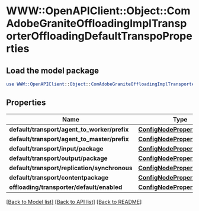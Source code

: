 # WWW::OpenAPIClient::Object::ComAdobeGraniteOffloadingImplTransporterOffloadingDefaultTranspoProperties

## Load the model package
```perl
use WWW::OpenAPIClient::Object::ComAdobeGraniteOffloadingImplTransporterOffloadingDefaultTranspoProperties;
```

## Properties
Name | Type | Description | Notes
------------ | ------------- | ------------- | -------------
**default/transport/agent_to_worker/prefix** | [**ConfigNodePropertyString**](ConfigNodePropertyString.md) |  | [optional] 
**default/transport/agent_to_master/prefix** | [**ConfigNodePropertyString**](ConfigNodePropertyString.md) |  | [optional] 
**default/transport/input/package** | [**ConfigNodePropertyString**](ConfigNodePropertyString.md) |  | [optional] 
**default/transport/output/package** | [**ConfigNodePropertyString**](ConfigNodePropertyString.md) |  | [optional] 
**default/transport/replication/synchronous** | [**ConfigNodePropertyBoolean**](ConfigNodePropertyBoolean.md) |  | [optional] 
**default/transport/contentpackage** | [**ConfigNodePropertyBoolean**](ConfigNodePropertyBoolean.md) |  | [optional] 
**offloading/transporter/default/enabled** | [**ConfigNodePropertyBoolean**](ConfigNodePropertyBoolean.md) |  | [optional] 

[[Back to Model list]](../README.md#documentation-for-models) [[Back to API list]](../README.md#documentation-for-api-endpoints) [[Back to README]](../README.md)


